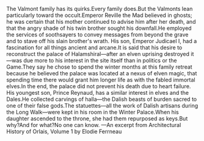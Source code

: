 The Valmont family has its quirks.Every family does.But the Valmonts lean particularly toward the occult.Emperor Reville the Mad believed in ghosts; he was certain that his mother continued to advise him after her death, and that the angry shade of his twin brother sought his downfall.He employed the services of soothsayers to convey messages from beyond the grave and to stave off his slain brother's wrath.
His son, Emperor Judicael I, had a fascination for all things ancient and arcane.It is said that his desire to reconstruct the palace of Halamshiral—after an elven uprising destroyed it—was due more to his interest in the site itself than in politics or the Game.They say he chose to spend the winter months at this family retreat because he believed the palace was located at a nexus of elven magic, that spending time there would grant him longer life as with the fabled immortal elves.In the end, the palace did not prevent his death due to heart failure.
His youngest son, Prince Reynaud, has a similar interest in elves and the Dales.He collected carvings of halla—the Dalish beasts of burden sacred to one of their false gods.The statuettes—all the work of Dalish artisans during the Long Walk—were kept in his room in the Winter Palace.When his daughter ascended to the throne, she had them repurposed as keys.But why?And for what?No one can know.
—An excerpt from Architectural History of Orlais, Volume 1 by Elodie Ferrneau
